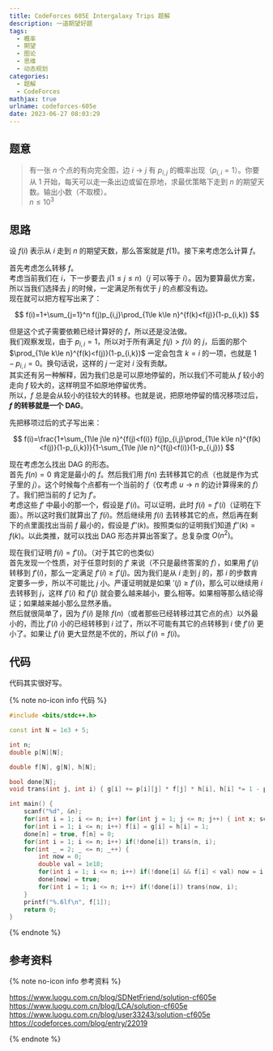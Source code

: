 ```yaml
---
title: CodeForces 605E Intergalaxy Trips 题解
description: 一道期望好题
tags:
  - 概率
  - 期望
  - 图论
  - 思维
  - 动态规划
categories:
  - 题解
  - CodeForces
mathjax: true
urlname: codeforces-605e
date: 2023-06-27 08:03:29
---
```


## 题意

> 有一张 $n$ 个点的有向完全图，边 $i \to j$ 有 $p_{i,j}$ 的概率出现（$p_{i,i}=1$）。你要从 $1$ 开始，每天可以走一条出边或留在原地，求最优策略下走到 $n$ 的期望天数。输出小数（不取模）。  
> $n \le 10^3$

## 思路

设 $f(i)$ 表示从 $i$ 走到 $n$ 的期望天数，那么答案就是 $f(1)$。接下来考虑怎么计算 $f$。

首先考虑怎么转移 $f$。  
考虑当前我们在 $i$，下一步要去 $j(1\le j\le n)$（$j$ 可以等于 $i$）。因为要算最优方案，所以当我们选择去 $j$ 的时候，一定满足所有优于 $j$ 的点都没有边。  
现在就可以把方程写出来了：

$$
f(i)=1+\sum_{j=1}^n f(j)p_{i,j}\prod_{1\le k\le n}^{f(k)<f(j)}(1-p_{i,k})
$$

但是这个式子需要依赖已经计算好的 $f$，所以还是没法做。  
我们观察发现，由于 $p_{i,i}=1$，所以对于所有满足 $f(j)>f(i)$ 的 $j$，后面的那个 $\prod_{1\le k\le n}^{f(k)<f(j)}(1-p_{i,k})$ 一定会包含 $k=i$ 的一项，也就是 $1-p_{i,i}=0$。换句话说，这样的 $j$ 一定对 $i$ 没有贡献。  
其实还有另一种解释，因为我们总是可以原地停留的，所以我们不可能从 $f$ 较小的走向 $f$ 较大的，这样明显不如原地停留优秀。  
所以，$f$ 总是会从较小的往较大的转移。也就是说，把原地停留的情况移项过后，**$f$ 的转移就是一个 DAG**。

先把移项过后的式子写出来：

$$
f(i)=\frac{1+\sum_{1\le j\le n}^{f(j)<f(i)} f(j)p_{i,j}\prod_{1\le k\le n}^{f(k)<f(j)}(1-p_{i,k})}{1-\sum_{1\le j\le n}^{f(j)<f(i)}(1-p_{i,j})}
$$

现在考虑怎么找出 DAG 的形态。  
首先 $f(n)=0$ 肯定是最小的 $f$。然后我们用 $f(n)$ 去转移其它的点（也就是作为式子里的 $j$）。这个时候每个点都有一个当前的 $f$（仅考虑 $u \to n$ 的边计算得来的 $f$）了。我们把当前的 $f$ 记为 $f'$。  
考虑这些 $f'$ 中最小的那一个，假设是 $f'(i)$。可以证明，此时 $f(i)=f'(i)$（证明在下面）。所以这时我们就算出了 $f(i)$。然后继续用 $f(i)$ 去转移其它的点，然后再在剩下的点里面找出当前 $f$ 最小的，假设是 $f''(k)$。按照类似的证明我们知道 $f''(k)=f(k)$。以此类推，就可以找出 DAG 形态并算出答案了。总复杂度 $O(n^2)$。

现在我们证明 $f(i)=f'(i)$。（对于其它的也类似）  
首先发现一个性质，对于任意时刻的 $f'$ 来说（不只是最终答案的 $f$），如果用 $f'(j)$ 转移到 $f'(i)$，那么一定满足 $f'(i)\ge f'(j)$。因为我们是从 $i$ 走到 $j$ 的，那 $i$ 的步数肯定要多一步，所以不可能比 $j$ 小。严谨证明就是如果 $'(j) \ge f'(i)$，那么可以继续用 $i$ 去转移到 $j$，这样 $f'(i)$ 和 $f'(j)$ 就会要么越来越小，要么相等。如果相等那么结论得证；如果越来越小那么显然矛盾。  
然后就很简单了，因为 $f'(i)$ 是除 $f(n)$（或者那些已经转移过其它点的点）以外最小的，而比 $f'(i)$ 小的已经转移到 $i$ 过了，所以不可能有其它的点转移到 $i$ 使 $f'(i)$ 更小了。如果让 $f'(i)$ 更大显然是不优的，所以 $f'(i) = f(i)$。

## 代码

代码其实很好写。

{% note no-icon info 代码 %}

```cpp
#include <bits/stdc++.h>

const int N = 1e3 + 5;

int n;
double p[N][N];

double f[N], g[N], h[N];

bool done[N];
void trans(int j, int i) { g[i] += p[i][j] * f[j] * h[i], h[i] *= 1 - p[i][j], f[i] = g[i] / (1 - h[i]); }

int main() {
	scanf("%d", &n);
	for(int i = 1; i <= n; i++) for(int j = 1; j <= n; j++) { int x; scanf("%d", &x); p[i][j] = x / 100.0; }
	for(int i = 1; i <= n; i++) f[i] = g[i] = h[i] = 1;
	done[n] = true, f[n] = 0;
	for(int i = 1; i <= n; i++) if(!done[i]) trans(n, i);
	for(int _ = 2; _ <= n; _++) {
		int now = 0;
		double val = 1e18;
		for(int i = 1; i <= n; i++) if(!done[i] && f[i] < val) now = i, val = f[i];
		done[now] = true;
		for(int i = 1; i <= n; i++) if(!done[i]) trans(now, i);
	}
	printf("%.6lf\n", f[1]);
	return 0;
}
```

{% endnote %}

## 参考资料

{% note no-icon info 参考资料 %}

<https://www.luogu.com.cn/blog/SDNetFriend/solution-cf605e>  
<https://www.luogu.com.cn/blog/LCA/solution-cf605e>  
<https://www.luogu.com.cn/blog/user33243/solution-cf605e>  
<https://codeforces.com/blog/entry/22019>

{% endnote %}

